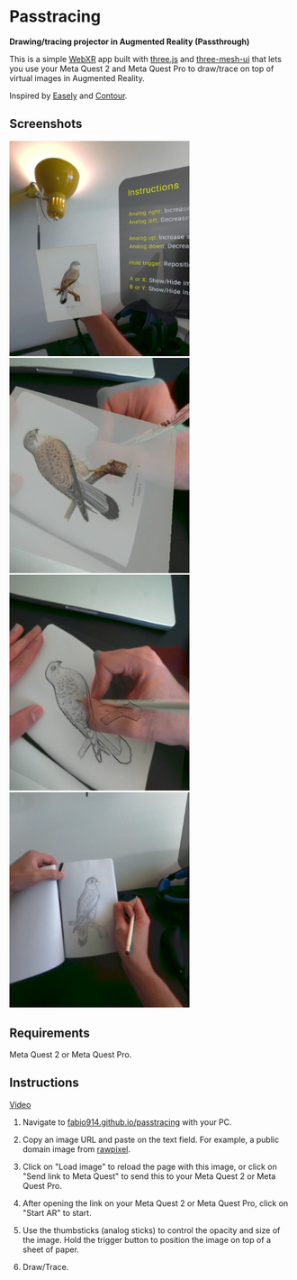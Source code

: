 # Passtracing

**Drawing/tracing projector in Augmented Reality (Passthrough)**

This is a simple [WebXR](https://immersiveweb.dev) app built with [three.js](https://threejs.org) and [three-mesh-ui](https://felixmariotto.github.io/three-mesh-ui/) that lets you use your Meta Quest 2 and Meta Quest Pro to draw/trace on top of virtual images in Augmented Reality.

Inspired by [Easely](https://github.com/RalphVR/easely-meta-hackathon) and [Contour](https://sidequestvr.com/app/6643/contour-demo).

## Screenshots

<img src="Screenshots/0.jpg" width="320" />

<img src="Screenshots/1.jpg" width="320" />

<img src="Screenshots/2.jpg" width="320" />

<img src="Screenshots/3.jpg" width="320" />

## Requirements

Meta Quest 2 or Meta Quest Pro.

## Instructions

[Video](https://vm.tiktok.com/ZMFn8E64G/)

1. Navigate to [fabio914.github.io/passtracing](https://fabio914.github.io/passtracing) with your PC.

2. Copy an image URL and paste on the text field. For example, a public domain image from [rawpixel](https://www.rawpixel.com/public-domain).

3. Click on "Load image" to reload the page with this image, or click on "Send link to Meta Quest" to send this to your Meta Quest 2 or Meta Quest Pro.

4. After opening the link on your Meta Quest 2 or Meta Quest Pro, click on "Start AR" to start.

5. Use the thumbsticks (analog sticks) to control the opacity and size of the image. Hold the trigger button to position the image on top of a sheet of paper.

6. Draw/Trace.

